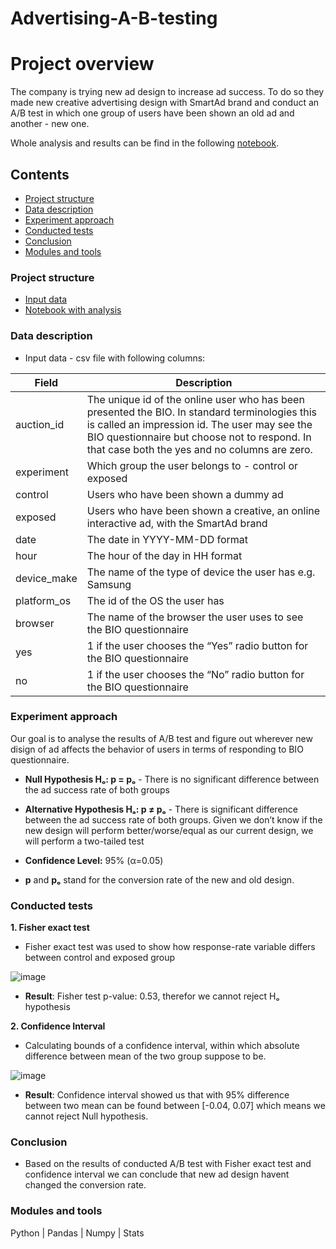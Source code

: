 # Advertising-A-B-testing


# Project overview

The company is trying new ad design to increase ad success.
To do so they made new creative advertising design with SmartAd brand and conduct an A/B test in which one group of users have been shown an old ad and another - new one.

Whole analysis and results can be find in the following [notebook](https://github.com/LtvnSergey/Advertising-A-B-Testing/blob/main/notebooks/Advertising-A-B-Testing.ipynb).

## Contents

  - [Project structure](#project-structure)
  - [Data description](#data-description)
  - [Experiment approach](#experiment-approach)
  - [Conducted tests](#conducted-tests)
  - [Conclusion](#conclusion)  
  - [Modules and tools](#modules-and-tools)

### Project structure
- [Input data](https://github.com/LtvnSergey/Advertising-A-B-Testing/tree/main/data)
- [Notebook with analysis](https://github.com/LtvnSergey/Advertising-A-B-Testing/blob/main/notebooks/Advertising-A-B-Testing.ipynb)


### Data description
- Input data - csv file with following columns:

| Field  |Description  |
|--------|--------------|
| auction_id  | The unique id of the online user who has been presented the BIO. In standard terminologies this is called an impression id. The user may see the BIO questionnaire but choose not to respond. In that case both the yes and no columns are zero. |
| experiment | Which group the user belongs to - control or exposed |
| control | Users who have been shown a dummy ad |
| exposed | Users who have been shown a creative, an online interactive ad, with the SmartAd brand |
| date | The date in YYYY-MM-DD format |
| hour | The hour of the day in HH format |
| device_make | The name of the type of device the user has e.g. Samsung |
| platform_os | The id of the OS the user has |
| browser | The name of the browser the user uses to see the BIO questionnaire |
| yes | 1 if the user chooses the “Yes” radio button for the BIO questionnaire |
| no | 1 if the user chooses the “No” radio button for the BIO questionnaire |


### Experiment approach

Our goal is to analyse the results of A/B test and figure out wherever new disign of ad affects the behavior of users in terms of responding to BIO questionnaire.

- **Null Hypothesis Hₒ: p = pₒ** - There is no significant difference between the ad success rate of both groups


- **Alternative Hypothesis Hₐ: p ≠ pₒ** - There is significant difference between the ad success rate of both groups.
Given we don’t know if the new design will perform better/worse/equal as our current design, we will perform a two-tailed test


- **Confidence Level:** 95% (α=0.05)


- **p** and **pₒ** stand for the conversion rate of the new and old design.

### Conducted tests

**1. Fisher exact test**

- Fisher exact test was used to show how response-rate variable differs between control and exposed group

![image](https://user-images.githubusercontent.com/35038779/210568945-e3cfb2eb-a1a7-4392-89c6-56e39ccd42b2.png)

- **Result**: Fisher test p-value: 0.53, therefor we cannot reject Hₒ hypothesis


**2. Confidence Interval**

- Calculating bounds of a confidence interval, within which absolute difference between mean of the two group suppose to be. 

![image](https://user-images.githubusercontent.com/35038779/210570014-6127b388-6821-4314-80a0-c5b23d2fd900.png)

- **Result**: Confidence interval showed us that with 95% difference between two mean can be found between [-0.04, 0.07] which means we cannot reject Null hypothesis.


### Conclusion

- Based on the results of conducted A/B test with Fisher exact test and confidence interval we can conclude that new ad design havent changed the conversion rate.


### Modules and tools

Python | Pandas | Numpy | Stats
